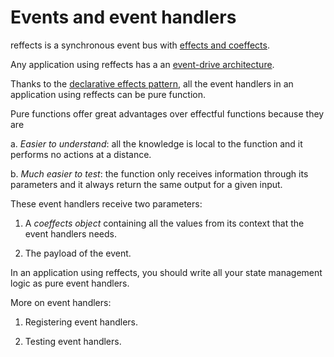 # Events and event handlers

reffects is a synchronous event bus with [effects and coeffects](https://github.com/trovit/reffects/blob/master/docs/effects-and-coeffects.md).

Any application using reffects has a an [event-drive architecture](https://en.wikipedia.org/wiki/Event-driven_architecture).

Thanks to the [declarative effects pattern](https://github.com/trovit/reffects/blob/master/docs/effects-and-coeffects.md#declarative-effects-pattern), all the event handlers in an application using reffects can be pure function.

Pure functions offer great advantages over effectful functions because they are

a. *Easier to understand*: all the knowledge is local to the function and it performs no actions at a distance.

b. *Much easier to test*: the function only receives information through its parameters and it always return the same output for a given input.

These event handlers receive two parameters:

1. A *coeffects object* containing all the values from its context that the event handlers needs.

2. The payload of the event.

In an application using reffects, you should write all your state management logic as pure event handlers.

More on event handlers:

1. Registering event handlers.

2. Testing event handlers.
